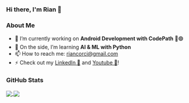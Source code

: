 ### Hi there, I'm Rian 👋



### About Me

- 🔭 I’m currently working on **Android Development with CodePath** 🔵🟢
- 🌱 On the side, I’m learning **AI & ML with Python**
- 📫 How to reach me: riancorci@gmail.com
- ⚡ Check out my <a href="https://www.linkedin.com/in/rian-corcino/" target="_blank" rel="noreferrer noopener">LinkedIn 🔵</a> and <a href="https://www.youtube.com/@rian-corcino" target="_blank" rel="noreferrer noopener">Youtube 🔴</a>!

### GitHub Stats

<a href="https://github.com/coderkai03/coderkai03">
  <img align="center" src="https://github-readme-stats.vercel.app/api/top-langs/?username=coderkai03&hide=makefile,html,tex&title_color=ffffff&text_color=c9cacc&icon_color=2bbc8a&bg_color=1d1f21&langs_count=3" />
</a>
<a href="https://github.com/coderkai03/coderkai03">
  <img align="center" src="https://github-readme-stats.vercel.app/api?username=coderkai03&show_icons=true&line_height=27&count_private=true&title_color=ffffff&text_color=c9cacc&icon_color=2bbc8a&bg_color=1d1f21" />
</a>
